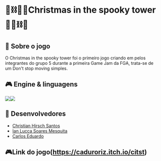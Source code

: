 
# 🏰⛓️🎅🏻Christmas in the spooky tower 🎅🏻⛓️🏰

## 📃 Sobre o jogo

O Christmas in the spooky tower foi o primeiro jogo criando em pelos integrantes do grupo 5 durante a primeira Game Jam da FGA, trata-se de um Don't stop moving simples.

## 🎮 Engine & linguagens
<!---
Aqui recomenda-se que sejam colocados os ícones da game engine e das linguagens de programação que foram utilizadas no desenvolvimento do seu jogo, como o exemplo à seguir
--->
<img src="https://img.icons8.com/ios-filled/50/000000/unity.png"/><img src="https://img.icons8.com/color/48/000000/c-sharp-logo.png"/>

## 🧠 Desenvolvedores
<!---
Aqui sugere-se que sejam colocados ao menos os nomes de cada desenvolvedor envolvido na criação do seu jogo
--->

- [Christian Hirsch Santos](https://github.com/crstyhs)
- [Ian Lucca Soares Mesquita](https://github.com/IanLucca12)
- [Carlos Eduardo](https://github.com/CaduRoriz)

## 🎮Link do jogo(https://caduroriz.itch.io/citst)

